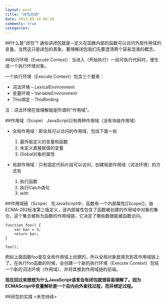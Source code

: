 ```yaml
---
layout: post
title: "闭包总结"
date: 2013-05-20 04:58
comments: true
categories: 
---
```

##什么是“闭包”?
通俗讲闭包就是--定义在函数内部的函数可以访问外层作用域的变量。当然这只是闭包的表象，要理解闭包我们先要澄清两个容易混淆的概念。

##执行环境（Execute Context）
当进入（开始执行）一段可执行代码时，便生成一个执行环境对象。

一个执行环境（Execute Context）包含三个要素：

* 词法环境 – LexicalEnvironment
* 变量环境 – VariableEnvironment
* This绑定 - ThisBinding

注：词法环境在我理解就是所谓的“作用域”。

##作用域（Scope）
JavaScript只有两种作用域（没有块级作用域）

* 全局作用域：即全局可以访问的作用域，包括下面一些    
  	1. 最外层定义的变量和函数
  	2. 未定义直接赋值的变量
  	3. Global对象的属性


* 局部作用域：只有固定代码片段可以访问，创建局部作用域（词法环境）的方式有
	1. 执行函数
	2. 执行Catch语句
	3. with
	
<!--more-->

##作用域链（Scope）
在JavaScript中，函数有一个内部属性[[Scope]]，由ECMA-262标准第三版定义，该内部属性包含了函数被创建的作用域中对象的集合，这个集合被称为函数的作用域链，它决定了哪些数据能被函数访问。

```
function foo() {
	var bar = 3;
	return bar;
}

foo();
```
例如上面函数foo是在全局作用域上创建的，所以全局对象就填充到其作用域链上了。在执行foo函数的时候，会创建一个新的执行环境（Execute Context）包括一个新的词法环境（作用域），并将其推到作用域链的前端。

__现在回过来想想为什么JavaScript语言会有闭包就很容易理解了。因为ECMAScript中变量解析是一个自内向外查找过程，而非绑定过程。__

##闭包的实践
<未完待续>